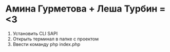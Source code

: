 # Амина Гурметова + Леша Турбин = <3
1. Установить CLI SAPI
2. Открыть терминал в папке с проектом
3. Ввести команду php index.php
